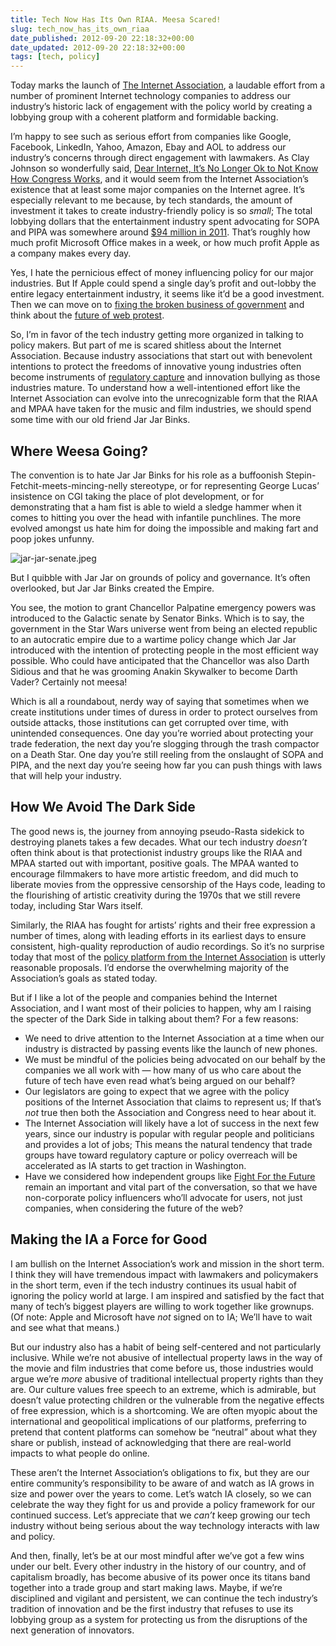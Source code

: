 ```yaml
---
title: Tech Now Has Its Own RIAA. Meesa Scared!
slug: tech_now_has_its_own_riaa
date_published: 2012-09-20 22:18:32+00:00
date_updated: 2012-09-20 22:18:32+00:00
tags: [tech, policy]
---
```

Today marks the launch of [The Internet Association](http://internetassociation.org/), a laudable effort from a number of prominent Internet technology companies to address our industry’s historic lack of engagement with the policy world by creating a lobbying group with a coherent platform and formidable backing.

I’m happy to see such as serious effort from companies like Google, Facebook, LinkedIn, Yahoo, Amazon, Ebay and AOL to address our industry’s concerns through direct engagement with lawmakers. As Clay Johnson so wonderfully said, [Dear Internet, It’s No Longer Ok to Not Know How Congress Works](http://www.informationdiet.com/blog/read/dear-internet-its-no-longer-ok-to-not-know-how-congress-works-), and it would seem from the Internet Association’s existence that at least some major companies on the Internet agree. It’s especially relevant to me because, by tech standards, the amount of investment it takes to create industry-friendly policy is so *small*; The total lobbying dollars that the entertainment industry spent advocating for SOPA and PIPA was somewhere around [$94 million in 2011](http://thehill.com/blogs/congress-blog/technology/198693-the-copyright-lobby-comeuppance). That’s roughly how much profit Microsoft Office makes in a week, or how much profit Apple as a company makes every day.

Yes, I hate the pernicious effect of money influencing policy for our major industries. But If Apple could spend a single day’s profit and out-lobby the entire legacy entertainment industry, it seems like it’d be a good investment. Then we can move on to [fixing the broken business of government](/2012/02/24/politics-is-a-business-a-big-broken-one) and think about the [future of web protest](/2012/01/18/the-history-and-future-of-web-protest).

So, I’m in favor of the tech industry getting more organized in talking to policy makers. But part of me is scared shitless about the Internet Association. Because industry associations that start out with benevolent intentions to protect the freedoms of innovative young industries often become instruments of [regulatory capture](http://en.wikipedia.org/wiki/Regulatory_capture) and innovation bullying as those industries mature. To understand how a well-intentioned effort like the Internet Association can evolve into the unrecognizable form that the RIAA and MPAA have taken for the music and film industries, we should spend some time with our old friend Jar Jar Binks.

## Where Weesa Going?

The convention is to hate Jar Jar Binks for his role as a buffoonish Stepin-Fetchit-meets-mincing-nelly stereotype, or for representing George Lucas’ insistence on CGI taking the place of plot development, or for demonstrating that a ham fist is able to wield a sledge hammer when it comes to hitting you over the head with infantile punchlines. The more evolved amongst us hate him for doing the impossible and making fart and poop jokes unfunny.

![jar-jar-senate.jpeg](https://cdn.glitch.global/c4e475b2-a54e-47e0-973c-ed0bd1b46262/jar-jar-senate.jpeg?v=1670740696750)

But I quibble with Jar Jar on grounds of policy and governance. It’s often overlooked, but Jar Jar Binks created the Empire.

You see, the motion to grant Chancellor Palpatine emergency powers was introduced to the Galactic senate by Senator Binks. Which is to say, the government in the Star Wars universe went from being an elected republic to an autocratic empire due to a wartime policy change which Jar Jar introduced with the intention of protecting people in the most efficient way possible. Who could have anticipated that the Chancellor was also Darth Sidious and that he was grooming Anakin Skywalker to become Darth Vader? Certainly not meesa!

Which is all a roundabout, nerdy way of saying that sometimes when we create institutions under times of duress in order to protect ourselves from outside attacks, those institutions can get corrupted over time, with unintended consequences. One day you’re worried about protecting your trade federation, the next day you’re slogging through the trash compactor on a Death Star. One day you’re still reeling from the onslaught of SOPA and PIPA, and the next day you’re seeing how far you can push things with laws that will help your industry.

## How We Avoid The Dark Side

The good news is, the journey from annoying pseudo-Rasta sidekick to destroying planets takes a few decades. What our tech industry *doesn’t* often think about is that protectionist industry groups like the RIAA and MPAA started out with important, positive goals. The MPAA wanted to encourage filmmakers to have more artistic freedom, and did much to liberate movies from the oppressive censorship of the Hays code, leading to the flourishing of artistic creativity during the 1970s that we still revere today, including Star Wars itself.

Similarly, the RIAA has fought for artists’ rights and their free expression a number of times, along with leading efforts in its earliest days to ensure consistent, high-quality reproduction of audio recordings. So it’s no surprise today that most of the [policy platform from the Internet Association](http://internetassociation.org/policy-platform/protecting-internet-freedom/) is utterly reasonable proposals. I’d endorse the overwhelming majority of the Association’s goals as stated today.

But if I like a lot of the people and companies behind the Internet Association, and I want most of their policies to happen, why am I raising the specter of the Dark Side in talking about them? For a few reasons:

- We need to drive attention to the Internet Association at a time when our industry is distracted by passing events like the launch of new phones.
- We must be mindful of the policies being advocated on our behalf by the companies we all work with — how many of us who care about the future of tech have even read what’s being argued on our behalf?
- Our legislators are going to expect that we agree with the policy positions of the Internet Association that claims to represent us; If that’s *not* true then both the Association and Congress need to hear about it.
- The Internet Association will likely have a lot of success in the next few years, since our industry is popular with regular people and politicians and provides a lot of jobs; This means the natural tendency that trade groups have toward regulatory capture or policy overreach will be accelerated as IA starts to get traction in Washington.
- Have we considered how independent groups like [Fight For the Future](http://www.fightforthefuture.org/) remain an important and vital part of the conversation, so that we have non-corporate policy influencers who’ll advocate for users, not just companies, when considering the future of the web?

## Making the IA a Force for Good

I am bullish on the Internet Association’s work and mission in the short term. I think they will have tremendous impact with lawmakers and policymakers in the short term, even if the tech industry continues its usual habit of ignoring the policy world at large. I am inspired and satisfied by the fact that many of tech’s biggest players are willing to work together like grownups. (Of note: Apple and Microsoft have *not* signed on to IA; We’ll have to wait and see what that means.)

But our industry also has a habit of being self-centered and not particularly inclusive. While we’re not abusive of intellectual property laws in the way of the movie and film industries that come before us, those industries would argue we’re *more* abusive of traditional intellectual property rights than they are. Our culture values free speech to an extreme, which is admirable, but doesn’t value protecting children or the vulnerable from the negative effects of free expression, which is a shortcoming. We are often myopic about the international and geopolitical implications of our platforms, preferring to pretend that content platforms can somehow be “neutral” about what they share or publish, instead of acknowledging that there are real-world impacts to what people do online.

These aren’t the Internet Association’s obligations to fix, but they are our entire community’s responsibility to be aware of and watch as IA grows in size and power over the years to come. Let’s watch IA closely, so we can celebrate the way they fight for us and provide a policy framework for our continued success. Let’s appreciate that we *can’t* keep growing our tech industry without being serious about the way technology interacts with law and policy.

And then, finally, let’s be at our most mindful after we’ve got a few wins under our belt. Every other industry in the history of our country, and of capitalism broadly, has become abusive of its power once its titans band together into a trade group and start making laws. Maybe, if we’re disciplined and vigilant and persistent, we can continue the tech industry’s tradition of innovation and be the first industry that refuses to use its lobbying group as a system for protecting us from the disruptions of the next generation of innovators.

